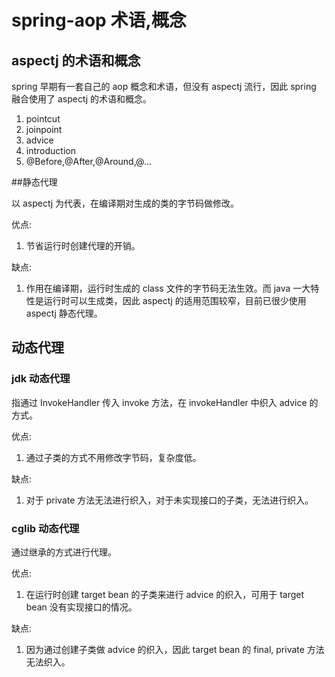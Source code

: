 # spring-aop 术语,概念



## aspectj 的术语和概念

spring 早期有一套自己的 aop 概念和术语，但没有 aspectj 流行，因此 spring 融合使用了 aspectj 的术语和概念。

1. pointcut
2. joinpoint
3. advice
4. introduction
5. @Before,@After,@Around,@...



##静态代理

以 aspectj 为代表，在编译期对生成的类的字节码做修改。

优点:

1. 节省运行时创建代理的开销。

缺点:

1. 作用在编译期，运行时生成的 class 文件的字节码无法生效。而 java 一大特性是运行时可以生成类，因此 aspectj 的适用范围较窄，目前已很少使用 aspectj 静态代理。



## 动态代理

### jdk 动态代理

指通过 InvokeHandler 传入 invoke 方法，在 invokeHandler 中织入 advice 的方式。

优点:

1. 通过子类的方式不用修改字节码，复杂度低。

缺点:

1. 对于 private 方法无法进行织入，对于未实现接口的子类，无法进行织入。

### cglib 动态代理

通过继承的方式进行代理。

优点:

1. 在运行时创建 target bean 的子类来进行 advice 的织入，可用于 target bean 没有实现接口的情况。

缺点:

1. 因为通过创建子类做 advice 的织入，因此 target bean 的 final, private 方法无法织入。